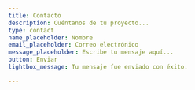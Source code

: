 ```yaml
---
title: Contacto
description: Cuéntanos de tu proyecto...
type: contact
name_placeholder: Nombre
email_placeholder: Correo electrónico
message_placeholder: Escribe tu mensaje aquí...
button: Enviar
lightbox_message: Tu mensaje fue enviado con éxito.

---
```


